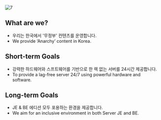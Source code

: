 ![7](https://github.com/user-attachments/assets/7a524b02-7f6f-41f4-83d5-7681ee428aa5)

## What are we?
- 우리는 한국에서 '무정부' 컨텐츠를 운영합니다.
- We provide ‘Anarchy’ content in Korea.

## Short-term Goals
- 강력한 하드웨어와 스프트웨어를 기반으로 한 렉 없는 서버를 24시간 제공합니다.
- To provide a lag-free server 24/7 using powerful hardware and software.

## Long-term Goals
- JE & BE 에디션 모두 포용하는 환경을 제공합니다.
- We aim for an inclusive environment in both Server JE and BE.
